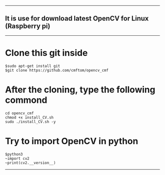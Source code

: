 -------
## It is use for download latest OpenCV for Linux (Raspberry pi)
-------
# Clone this git inside
```
$sudo apt-get install git 
$git clone https://github.com/cmftom/opencv_cmf
```
# After the cloning, type the following commond
```
cd opencv_cmf
chmod +x install_CV.sh
sudo ./install_CV.sh -y
```
# Try to import OpenCV in python
```
$python3
~import cv2
~print(cv2.__version__)
```
-------
